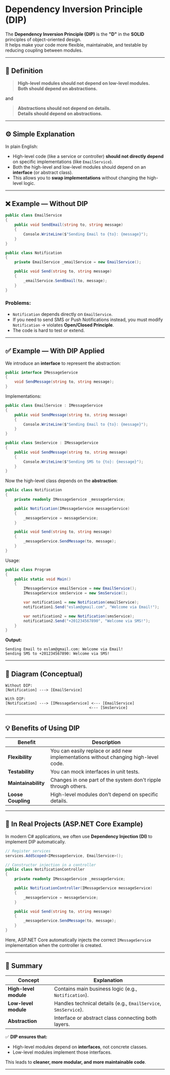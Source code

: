 # Dependency Inversion Principle (DIP)

The **Dependency Inversion Principle (DIP)** is the **"D"** in the **SOLID** principles of object-oriented design.  
It helps make your code more flexible, maintainable, and testable by reducing coupling between modules.

---

## 🧠 Definition

> **High-level modules should not depend on low-level modules.  
> Both should depend on abstractions.**

and

> **Abstractions should not depend on details.  
> Details should depend on abstractions.**

---

## ⚙️ Simple Explanation

In plain English:

- High-level code (like a service or controller) **should not directly depend** on specific implementations (like `EmailService`).
- Both the high-level and low-level modules should depend on an **interface** (or abstract class).
- This allows you to **swap implementations** without changing the high-level logic.

---

## ❌ Example — Without DIP

```csharp
public class EmailService
{
    public void SendEmail(string to, string message)
    {
        Console.WriteLine($"Sending Email to {to}: {message}");
    }
}

public class Notification
{
    private EmailService _emailService = new EmailService();

    public void Send(string to, string message)
    {
        _emailService.SendEmail(to, message);
    }
}
```

### Problems:
- `Notification` depends directly on `EmailService`.
- If you need to send SMS or Push Notifications instead, you must modify `Notification` → violates **Open/Closed Principle**.
- The code is hard to test or extend.

---

## ✅ Example — With DIP Applied

We introduce an **interface** to represent the abstraction:

```csharp
public interface IMessageService
{
    void SendMessage(string to, string message);
}
```

Implementations:

```csharp
public class EmailService : IMessageService
{
    public void SendMessage(string to, string message)
    {
        Console.WriteLine($"Sending Email to {to}: {message}");
    }
}

public class SmsService : IMessageService
{
    public void SendMessage(string to, string message)
    {
        Console.WriteLine($"Sending SMS to {to}: {message}");
    }
}
```

Now the high-level class depends on the **abstraction**:

```csharp
public class Notification
{
    private readonly IMessageService _messageService;

    public Notification(IMessageService messageService)
    {
        _messageService = messageService;
    }

    public void Send(string to, string message)
    {
        _messageService.SendMessage(to, message);
    }
}
```

Usage:

```csharp
public class Program
{
    public static void Main()
    {
        IMessageService emailService = new EmailService();
        IMessageService smsService = new SmsService();

        var notification1 = new Notification(emailService);
        notification1.Send("eslam@gmail.com", "Welcome via Email!");

        var notification2 = new Notification(smsService);
        notification2.Send("+201234567890", "Welcome via SMS!");
    }
}
```

**Output:**
```
Sending Email to eslam@gmail.com: Welcome via Email!
Sending SMS to +201234567890: Welcome via SMS!
```

---

## 🧩 Diagram (Conceptual)

```
Without DIP:
[Notification] ---> [EmailService]

With DIP:
[Notification] ---> [IMessageService] <--- [EmailService]
                                     <--- [SmsService]
```

---

## 💡 Benefits of Using DIP

| Benefit | Description |
|----------|--------------|
| **Flexibility** | You can easily replace or add new implementations without changing high-level code. |
| **Testability** | You can mock interfaces in unit tests. |
| **Maintainability** | Changes in one part of the system don't ripple through others. |
| **Loose Coupling** | High-level modules don’t depend on specific details. |

---

## 🧰 In Real Projects (ASP.NET Core Example)

In modern C# applications, we often use **Dependency Injection (DI)** to implement DIP automatically.

```csharp
// Register services
services.AddScoped<IMessageService, EmailService>();

// Constructor injection in a controller
public class NotificationController
{
    private readonly IMessageService _messageService;

    public NotificationController(IMessageService messageService)
    {
        _messageService = messageService;
    }

    public void Send(string to, string message)
    {
        _messageService.SendMessage(to, message);
    }
}
```

Here, ASP.NET Core automatically injects the correct `IMessageService` implementation when the controller is created.

---

## 🧠 Summary

| Concept | Explanation |
|----------|--------------|
| **High-level module** | Contains main business logic (e.g., `Notification`). |
| **Low-level module** | Handles technical details (e.g., `EmailService`, `SmsService`). |
| **Abstraction** | Interface or abstract class connecting both layers. |

✅ **DIP ensures that:**
- High-level modules depend on **interfaces**, not concrete classes.  
- Low-level modules implement those interfaces.  

This leads to **cleaner, more modular, and more maintainable code**.

---

